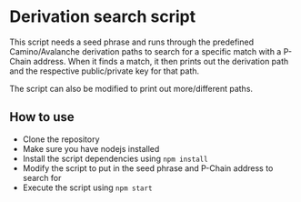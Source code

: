 # Derivation search script

This script needs a seed phrase and runs through the predefined Camino/Avalanche derivation paths to search for a specific match with a P-Chain address. When it finds a match, it then prints out the derivation path and the respective public/private key for that path.

The script can also be modified to print out more/different paths.

## How to use
* Clone the repository
* Make sure you have nodejs installed
* Install the script dependencies using `npm install`
* Modify the script to put in the seed phrase and P-Chain address to search for
* Execute the script using `npm start`
